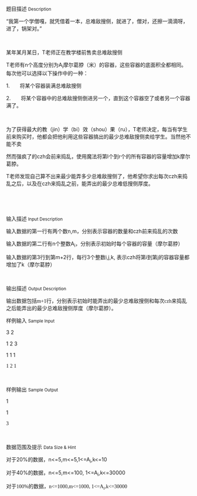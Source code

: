<div class="panel panel-default">
<div class="area-title">
<span>
题目描述
<small>Description</small>
</span></div>
<div class="panel-body">

<p><span style="">“我第一个学僧嘎，就凭借着一本，总难敌搜侧，就进了，僧对，还擦一滴滴呀，进了，锅架对。”</span></p><p> </p><p><span style="">某年某月某日，</span>T<span style="">老师正在教学楼前售卖总难敌搜侧</span></p><p>T<span style="">老师有</span>n<span style="">个高度分别为</span>A<sub>i</sub><span style="">摩尔葛脖（米）的容器，这些容器的底面积全都相同。每次他可以选择以下操作中的一种：</span></p><p style="">1.<span style="">       </span><span style="">将某个容器装满总难敌搜侧</span></p><p style="">2.<span style="">       </span><span style="">将某个容器中的总难敌搜侧倒进另一个，直到这个容器空了或者另一个容器满了。</span></p><p> </p><p><span style="">为了获得最大的教（</span>jin<span style="">）学（</span>bi<span style="">）效（</span>shou<span style="">）果（</span>ru<span style="">），</span>T<span style="">老师决定，每当有学生前来购买时，他都会把他利用这些容器搞出的最少总难敌搜侧卖给学生。当然他不能不卖</span></p><p><span style="">然而强疯了的</span>czh<span style="">会前来捣乱，使用魔法将第</span>l<span style="">个到</span>r<span style="">个的所有容器的容量增加</span>k<span style="">摩尔葛脖。</span></p><p>T<span style="">老师发现自己算不出来最少能弄多少总难敌搜侧了，他希望你求出每次</span>czh<span style="">来捣乱之后，以及在</span>czh<span style="">来捣乱之前，能弄出的最少总难低搜侧厚度。</span></p><p> </p><p><br></p>

</div>
</div>

<div class="panel panel-default">
<div class="area-title">
<span>
输入描述
<small>Input Description</small>
</span></div>
<div class="panel-body">
<p><span style="">输入数据的第一行有两个数</span>n,m<span style="">，分别表示容器的数量和</span>czh<span style="">前来捣乱的次数</span></p><p><span style="">输入数据的第二行有</span>n<span style="">个整数</span>A<sub>i</sub><span style="">，分别表示初始时每个容器的容量（摩尔葛脖）</span></p><p><span style="">输入数据的第</span>3<span style="">行到第</span>m+2<span style="">行，每行</span>3<span style="">个整数</span>i,j,k, <span style="">表示</span>czh<span style="">将第</span>i<span style="">到第</span>j<span style="">的容器容量都增加了</span>k<span style="">（摩尔葛脖）</span></p><p><br></p>

</div>
</div>
<div  class="panel panel-default">
<div class="area-title">
<span>
输出描述
<small>Output Description</small>
</span></div>
<div class="panel-body">

<p><span style="font-size:14px;font-family:宋体">输出数据包括</span><span style="font-size:14px;font-family:&#39;Times New Roman&#39;">m+1</span><span style="font-size:14px;font-family:宋体">行，分别表示初始时能弄出的最少总难敌搜侧和每次</span><span style="font-size:14px;font-family:&#39;Times New Roman&#39;">czh</span><span style="font-size:14px;font-family:宋体">来捣乱之后能弄出的最少总难敌搜侧厚度（摩尔葛脖）。</span></p>

</div>
</div>


<div class="panel panel-default">
<div class="area-title">
<span>
样例输入
<small>Sample Input</small>
</span></div>
<div class="panel-body">
<p>3 2</p><p>1 2 3</p><p>1 1 1</p><p><span style="font-family: 'Times New Roman';">1 2 1</span></p><p><br></p>

</div>
</div>

<div class="panel panel-default">
<div class="area-title">
<span>
样例输出
<small>Sample Output</small>
</span></div>
<div class="panel-body">
<p>1</p><p>1</p><p><span style="font-family: 'Times New Roman';">3</span></p><p><br></p>

</div>
</div>

<div class="panel panel-default">
<div class="area-title">
<span>
数据范围及提示
<small>Data Size & Hint</small>
</span></div>
<div class="panel-body">
<p><span style="">对于</span>20%<span style="">的数据，</span>n&lt;=5,m&lt;=5,1&lt;=A<sub>i</sub>,k&lt;=10</p><p><span style="">对于</span>40%<span style="">的数据，</span>n&lt;=5,m&lt;=100, 1&lt;=A<sub>i</sub>,k&lt;=30000</p><p><span style="">对于</span><span style="font-family: 'Times New Roman';">100%</span><span style="">的数据，</span><span style="font-family: 'Times New Roman';">n&lt;=1000,m&lt;=1000, 1&lt;=A<sub>i</sub>,k&lt;=30000</span></p><p><br></p>
</div>
</div>